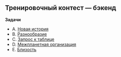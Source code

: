 ## Тренировочный контест — бэкенд
**Задачи**

* A. [Новая история](https://github.com/MupLever/YandexContestAutumn/tree/master/1)
* B. [Разнообразие](https://github.com/MupLever/YandexContestAutumn/tree/master/2)
* C. [Запрос к таблице](https://github.com/MupLever/YandexContestAutumn/tree/master/3)
* D. [Межпланетная организация](https://github.com/MupLever/YandexContestAutumn/tree/master/4)
* E. [Близость](https://github.com/MupLever/YandexContestAutumn/tree/master/5)
